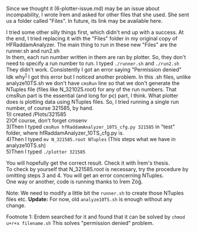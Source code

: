 Since we thought it (6-plotter-issue.md) may be an issue about incompability, I wrote İrem and asked for other files that she used. She sent us a folder called "Files". In future, its link may be available here. 

I tried some other silly things first, which didn't end up with a success. At the end, I tried replacing it with the "Files" folder in my original copy of HFRaddamAnalyzer. The main thing to run in these new "Files" are the runner.sh and run2.sh  
In them, each run number written in them are ran by plotter. So, they don't need to specify a run number to run. I typed ``./runner.sh`` and ``./run2.sh``  
They didn't work. Consistently I got an error saying "Permission denied"  
Idk why<sup>[1](#myfootnote1)</sup> I got this error but I noticed another problem. In this .sh files, unlike analyze10TS.sh we don't have ``cmsRun`` line so that we don't generate the NTuples file (files like N_321025.root) for any of the run numbers. That cmsRun part is the essential (and long for pc) part, I think. What plotter does is plotting data using NTuples files. 
So, I tried running a single run number, of course 321585, by hand.   
1)I created /Plots/321585  
2)Of course, don't forget cmsenv  
3)Then I typed ``cmsRun hfRaddamAnalyzer_10TS_cfg.py 321585`` in "test" folder, where hfRaddamAnalyzer_10TS_cfg.py is.  
4)Then I typed ``mv N_321585.root NTuples``   (This steps what we have in analyze10TS.sh)  
5)Then I typed ``./plotter 321585``   

You will hopefully get the correct result. Check it with İrem's thesis.   
To check by yourself that N_321585.root is necessary, try the procedure by omitting steps 3 and 4. You will get an error concerning NTuples.   
One way or another, code is running thanks to İrem Zöğ.

Note: We need to modify a little bit the ``runner.sh`` to create those NTuples files etc. __Update:__ For now, old ``analyze10TS.sh`` is enough without any change. 

<a name="myfootnote1">Footnote 1</a>: Erdem searched for it and found that it can be solved by ``chmod u+r+x filename.sh`` This solves "permission denied" problem. 

